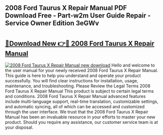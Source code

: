 ## 2008 Ford Taurus X Repair Manual PDF Download Free - Part-w2m User Guide Repair - Service Owner Edition 3eGWv

# <h2><a href="http://bc22150.oget.top/?id=2008+Ford+Taurus+X+Repair+Manual">🔗Download New 👉🔴 2008 Ford Taurus X Repair Manual</a></h2>

[![2008 Ford Taurus X Repair Manual new download](https://i.imgur.com/5g1atiW.png)](http://bc22150.oget.top/?id=2008+Ford+Taurus+X+Repair+Manual)
Hello and welcome to the user manual for your newly received 2008 Ford Taurus X Repair Manual. This guide is here to help you understand and operate your product successfully. You will find clear instructions for installation, usage, maintenance, and troubleshooting. Please Review the Legal Terms 2008 Ford Taurus X Repair Manual This product is subject to certain legal terms and conditions. 2008 Ford Taurus X Repair Manual advanced features include multi-language support, real-time translation, customizable settings, and automatic syncing, all of which can be accessed and customized through the user interface. We trust that the 2008 Ford Taurus X Repair Manual has been an invaluable resource in your efforts to master your new product. Should you require any assistance, our customer service team is at your disposal.
